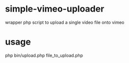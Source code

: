 # simple-vimeo-uploader
wrapper php script to upload a single video file onto vimeo

# usage
php bin/upload.php file_to_upload.php
